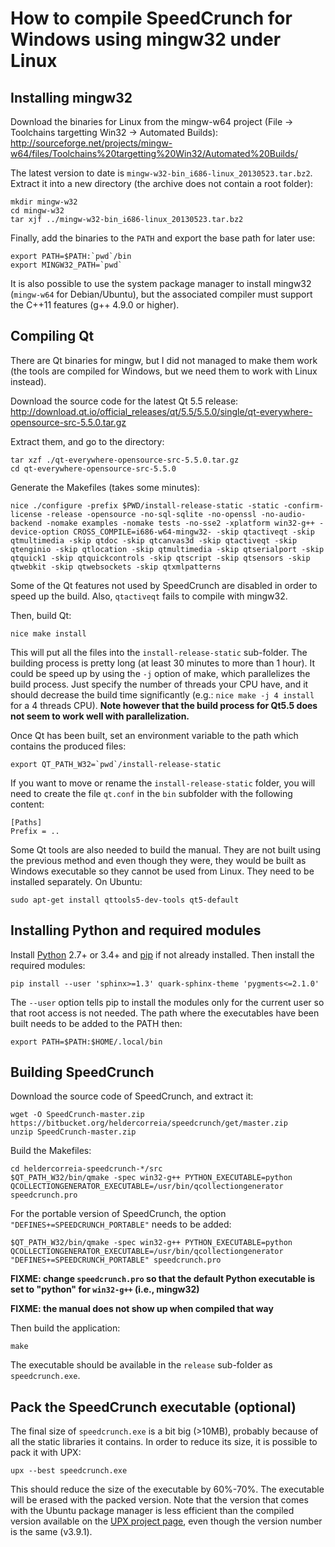 # How to compile SpeedCrunch for Windows using mingw32 under Linux

## Installing mingw32
Download the binaries for Linux from the mingw-w64 project (File -> Toolchains targetting Win32 -> Automated Builds):
<http://sourceforge.net/projects/mingw-w64/files/Toolchains%20targetting%20Win32/Automated%20Builds/>

The latest version to date is `mingw-w32-bin_i686-linux_20130523.tar.bz2`. Extract it into a new directory (the archive does not contain a root folder):

    mkdir mingw-w32
    cd mingw-w32
    tar xjf ../mingw-w32-bin_i686-linux_20130523.tar.bz2

Finally, add the binaries to the `PATH` and export the base path for later use:

    export PATH=$PATH:`pwd`/bin
    export MINGW32_PATH=`pwd`

It is also possible to use the system package manager to install mingw32 (`mingw-w64` for Debian/Ubuntu), but the associated compiler must support the C++11 features (g++ 4.9.0 or higher).

## Compiling Qt
There are Qt binaries for mingw, but I did not managed to make them work (the tools are compiled for Windows, but we need them to work with Linux instead).

Download the source code for the latest Qt 5.5 release:
<http://download.qt.io/official_releases/qt/5.5/5.5.0/single/qt-everywhere-opensource-src-5.5.0.tar.gz>

Extract them, and go to the directory:

    tar xzf ./qt-everywhere-opensource-src-5.5.0.tar.gz
    cd qt-everywhere-opensource-src-5.5.0

Generate the Makefiles (takes some minutes):

    nice ./configure -prefix $PWD/install-release-static -static -confirm-license -release -opensource -no-sql-sqlite -no-openssl -no-audio-backend -nomake examples -nomake tests -no-sse2 -xplatform win32-g++ -device-option CROSS_COMPILE=i686-w64-mingw32- -skip qtactiveqt -skip qtmultimedia -skip qtdoc -skip qtcanvas3d -skip qtactiveqt -skip qtenginio -skip qtlocation -skip qtmultimedia -skip qtserialport -skip qtquick1 -skip qtquickcontrols -skip qtscript -skip qtsensors -skip qtwebkit -skip qtwebsockets -skip qtxmlpatterns

Some of the Qt features not used by SpeedCrunch are disabled in order to speed up the build. Also, `qtactiveqt` fails to compile with mingw32.

Then, build Qt:

    nice make install

This will put all the files into the `install-release-static` sub-folder. The building process is pretty long (at least 30 minutes to more than 1 hour). It could be speed up by using the `-j` option of make, which parallelizes the build process. Just specify the number of threads your CPU have, and it should decrease the build time significantly (e.g.: `nice make -j 4 install` for a 4 threads CPU). **Note however that the build process for Qt5.5 does not seem to work well with parallelization.**

Once Qt has been built, set an environment variable to the path which contains the produced files:

    export QT_PATH_W32=`pwd`/install-release-static

If you want to move or rename the `install-release-static` folder, you will need to create the file `qt.conf` in the `bin` subfolder with the following content:

    [Paths]
    Prefix = ..
    

Some Qt tools are also needed to build the manual. They are not built using the previous method and even though they were, they would be built as Windows executable so they cannot be used from Linux. They need to be installed separately. On Ubuntu:

    sudo apt-get install qttools5-dev-tools qt5-default

## Installing Python and required modules
Install [Python](https://www.python.org/downloads/) 2.7+ or 3.4+ and [pip](https://pip.pypa.io/en/latest/installing/) if not already installed. Then install the required modules:

    pip install --user 'sphinx>=1.3' quark-sphinx-theme 'pygments<=2.1.0'

The `--user` option tells pip to install the modules only for the current user so that root access is not needed. The path where the executables have been built needs to be added to the PATH then:

    export PATH=$PATH:$HOME/.local/bin

## Building SpeedCrunch
Download the source code of SpeedCrunch, and extract it:

    wget -O SpeedCrunch-master.zip https://bitbucket.org/heldercorreia/speedcrunch/get/master.zip
    unzip SpeedCrunch-master.zip

Build the Makefiles:

    cd heldercorreia-speedcrunch-*/src
    $QT_PATH_W32/bin/qmake -spec win32-g++ PYTHON_EXECUTABLE=python QCOLLECTIONGENERATOR_EXECUTABLE=/usr/bin/qcollectiongenerator speedcrunch.pro

For the portable version of SpeedCrunch, the option `"DEFINES+=SPEEDCRUNCH_PORTABLE"` needs to be added:

    $QT_PATH_W32/bin/qmake -spec win32-g++ PYTHON_EXECUTABLE=python QCOLLECTIONGENERATOR_EXECUTABLE=/usr/bin/qcollectiongenerator "DEFINES+=SPEEDCRUNCH_PORTABLE" speedcrunch.pro

**FIXME: change `speedcrunch.pro` so that the default Python executable is set to "python" for `win32-g++` (i.e., mingw32)**

**FIXME: the manual does not show up when compiled that way**

Then build the application:

    make

The executable should be available in the `release` sub-folder as `speedcrunch.exe`.

## Pack the SpeedCrunch executable (optional)
The final size of `speedcrunch.exe` is a bit big (>10MB), probably because of all the static libraries it contains. In order to reduce its size, it is possible to pack it with UPX:

    upx --best speedcrunch.exe

This should reduce the size of the executable by 60%-70%. The executable will be erased with the packed version. Note that the version that comes with the Ubuntu package manager is less efficient than the compiled version available on the [UPX project page](http://sourceforge.net/projects/upx/files/upx/), even though the version number is the same (v3.9.1).
